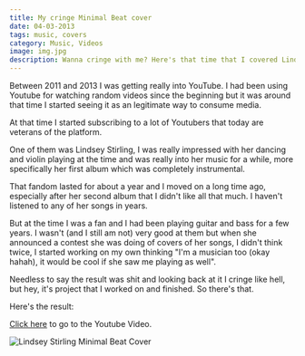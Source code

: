 ```yaml
---
title: My cringe Minimal Beat cover
date: 04-03-2013
tags: music, covers
category: Music, Videos
image: img.jpg
description: Wanna cringe with me? Here's that time that I covered Lindsey Stirling's Minimal Beat
---
```


Between 2011 and 2013 I was getting really into YouTube. I had been using Youtube for watching random videos since the beginning but it was around that time I started seeing it as an legitimate way to consume media.

At that time I started subscribing to a lot of Youtubers that today are veterans of the platform.

One of them was Lindsey Stirling, I was really impressed with her dancing and violin playing at the time and was really into her music for a while, more specifically her first album which was completely instrumental.

That fandom lasted for about a year and I moved on a long time ago, especially after her second album that I didn't like all that much. I haven't listened to any of her songs in years.

But at the time I was a fan and I had been playing guitar and bass for a few years. I wasn't (and I still am not) very good at them but when she announced a contest she was doing of covers of her songs, I didn't think twice, I started working on my own thinking "I'm a musician too (okay hahah), it would be cool if she saw me playing as well".

Needless to say the result was shit and looking back at it I cringe like hell, but hey, it's project that I worked on and finished. So there's that.

Here's the result:

[Click here](https://www.youtube.com/watch?v=d9L4jBC_tfU) to go to the Youtube Video.

![Lindsey Stirling Minimal Beat Cover](https://www.youtube.com/watch?v=d9L4jBC_tfU)
